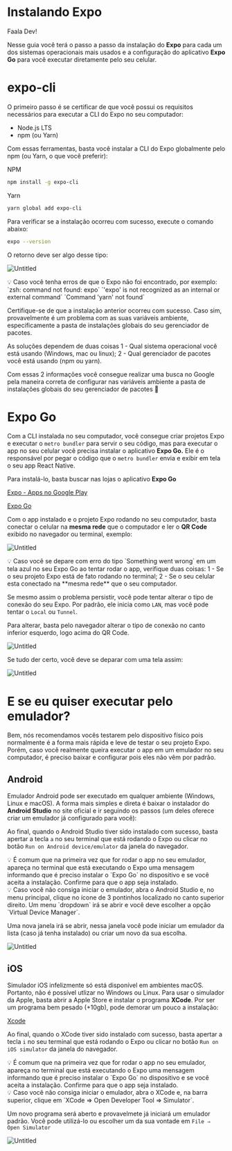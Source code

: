 # Instalando Expo

Faala Dev!

Nesse guia você terá o passo a passo da instalação do **Expo** para cada um dos sistemas operacionais mais usados e a configuração do aplicativo **Expo Go** para você executar diretamente pelo seu celular.

# expo-cli

O primeiro passo é se certificar de que você possui os requisitos necessários para executar a CLI do Expo no seu computador:

- Node.js LTS
- npm (ou Yarn)

Com essas ferramentas, basta você instalar a CLI do Expo globalmente pelo npm (ou Yarn, o que você preferir):

NPM

```bash
npm install -g expo-cli
```

Yarn

```bash
yarn global add expo-cli
```

Para verificar se a instalação ocorreu com sucesso, execute o comando abaixo:

```bash
expo --version
```

O retorno deve ser algo desse tipo:

![Untitled](Instalando%20Expo%206000bd375b734a388fe6cd2628320f45/Untitled.png)

<aside>
💡 Caso você tenha erros de que o Expo não foi encontrado, por exemplo:
`zsh: command not found: expo`
`'expo' is not recognized as an internal or external command`
`Command 'yarn' not found`

Certifique-se de que a instalação anterior ocorreu com sucesso. Caso sim, provavelmente é um problema com as suas variáveis ambiente, especificamente a pasta de instalações globais do seu gerenciador de pacotes. 

As soluções dependem de duas coisas
  1 - Qual sistema operacional você está usando (Windows, mac ou linux);
  2 - Qual gerenciador de pacotes você está usando (npm ou yarn).

Com essas 2 informações você consegue realizar uma busca no Google pela maneira correta de configurar nas variáveis ambiente a pasta de instalações globais do seu gerenciador de pacotes 💜

</aside>

# Expo Go

Com a CLI instalada no seu computador, você consegue criar projetos Expo e executar o `metro bundler` para servir o seu código, mas para executar o app no seu celular você precisa instalar o aplicativo **Expo Go.** Ele é o responsável por pegar o código que o `metro bundler` envia e exibir em tela o seu app React Native.

Para instalá-lo, basta buscar nas lojas o aplicativo **Expo Go**

[Expo - Apps no Google Play](https://play.google.com/store/apps/details?id=host.exp.exponent&hl=pt_BR&gl=US)

[‎Expo Go](https://apps.apple.com/br/app/expo-go/id982107779)

Com o app instalado e o projeto Expo rodando no seu computador, basta conectar o celular na **mesma rede** que o computador e ler o **QR Code** exibido no navegador ou terminal, exemplo:

![Untitled](Instalando%20Expo%206000bd375b734a388fe6cd2628320f45/Untitled%201.png)

<aside>
💡 Caso você se depare com erro do tipo `Something went wrong` em um tela azul no seu Expo Go ao tentar rodar o app, verifique duas coisas:
  1 - Se o seu projeto Expo está de fato rodando no terminal;
  2 - Se o seu celular esta conectado na **mesma rede** que o seu computador.

Se mesmo assim o problema persistir, você pode tentar alterar o tipo de conexão do seu Expo. Por padrão, ele inicia como `LAN`, mas você pode tentar o `Local` ou `Tunnel`. 

Para alterar, basta pelo navegador alterar o tipo de conexão no canto inferior esquerdo, logo acima do QR Code.

![Untitled](Instalando%20Expo%206000bd375b734a388fe6cd2628320f45/Untitled%202.png)

</aside>

Se tudo der certo, você deve se deparar com uma tela assim:

![Untitled](Instalando%20Expo%206000bd375b734a388fe6cd2628320f45/Untitled%203.png)

# E se eu quiser executar pelo emulador?

Bem, nós recomendamos vocês testarem pelo dispositivo físico pois normalmente é a forma mais rápida e leve de testar o seu projeto Expo. Porém, caso você realmente queira executar o app em um emulador no seu computador, é preciso baixar e configurar pois eles não vêm por padrão.

## Android

Emulador Android pode ser executado em qualquer ambiente (Windows, Linux e macOS). A forma mais simples e direta é baixar o instalador do **Android Studio** no site oficial e ir seguindo os passos (um deles oferece criar um emulador já configurado para você):

[](https://developer.android.com/studio?hl=pt)

Ao final, quando o Android Studio tiver sido instalado com sucesso, basta apertar a tecla `a` no seu terminal que está rodando o Expo ou clicar no botão `Run on Android device/emulator` da janela do navegador.

<aside>
💡 É comum que na primeira vez que for rodar o app no seu emulador, apareça no terminal que está executando o Expo uma mensagem informando que é preciso instalar o `Expo Go` no dispositivo e se você aceita a instalação. Confirme para que o app seja instalado.

</aside>

<aside>
💡 Caso você não consiga iniciar o emulador, abra o Android Studio e, no menu principal, clique no ícone de 3 pontinhos localizado no canto superior direito. Um menu `dropdown` irá se abrir e você deve escolher a opção `Virtual Device Manager`.

Uma nova janela irá se abrir, nessa janela você pode iniciar um emulador da lista (caso já tenha instalado) ou criar um novo da sua escolha.

![Untitled](Instalando%20Expo%206000bd375b734a388fe6cd2628320f45/Untitled%204.png)

</aside>

## iOS

Simulador iOS infelizmente só está disponível em ambientes macOS. Portanto, não é possível utlizar no Windows ou Linux. Para usar o simulador da Apple, basta abrir a Apple Store e instalar o programa **XCode**. Por ser um programa bem pesado (+10gb), pode demorar um pouco a instalação:

[‎Xcode](https://apps.apple.com/br/app/xcode/id497799835?mt=12)

Ao final, quando o XCode tiver sido instalado com sucesso, basta apertar a tecla `i` no seu terminal que está rodando o Expo ou clicar no botão `Run on iOS simulator` da janela do navegador.

<aside>
💡 É comum que na primeira vez que for rodar o app no seu emulador, apareça no terminal que está executando o Expo uma mensagem informando que é preciso instalar o `Expo Go` no dispositivo e se você aceita a instalação. Confirme para que o app seja instalado.

</aside>

<aside>
💡 Caso você não consiga iniciar o emulador, abra o XCode e, na barra superior, clique em `XCode ⇒ Open Developer Tool ⇒ Simulator`.

Um novo programa será aberto e provavelmete já iniciará um emulador padrão. Você pode utilizá-lo ou escolher um da sua vontade em `File ⇒ Open Simulator`

![Untitled](Instalando%20Expo%206000bd375b734a388fe6cd2628320f45/Untitled%205.png)

</aside>